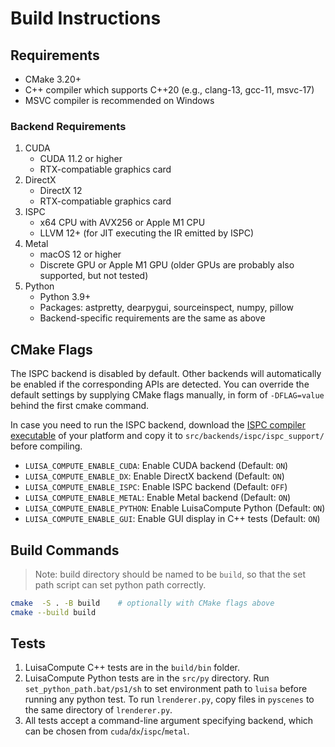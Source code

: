 # Build Instructions

## Requirements

- CMake 3.20+
- C++ compiler which supports C++20 (e.g., clang-13, gcc-11, msvc-17)
- MSVC compiler is recommended on Windows

### Backend Requirements

1. CUDA
    - CUDA 11.2 or higher
    - RTX-compatiable graphics card
2. DirectX
    - DirectX 12
    - RTX-compatiable graphics card
3. ISPC
    - x64 CPU with AVX256 or Apple M1 CPU
    - LLVM 12+ (for JIT executing the IR emitted by ISPC)
4. Metal
    - macOS 12 or higher
    - Discrete GPU or Apple M1 GPU (older GPUs are probably also supported, but not tested)
5. Python
    - Python 3.9+
    - Packages: astpretty, dearpygui, sourceinspect, numpy, pillow
    - Backend-specific requirements are the same as above

## CMake Flags

The ISPC backend is disabled by default. Other backends will automatically be enabled if the corresponding APIs are detected. You can override the default settings by supplying CMake flags manually, in form of `-DFLAG=value` behind the first cmake command.

In case you need to run the ISPC backend, download the [ISPC compiler executable](https://ispc.github.io/downloads.html) of your platform and copy it to `src/backends/ispc/ispc_support/` before compiling.

- `LUISA_COMPUTE_ENABLE_CUDA`: Enable CUDA backend (Default: `ON`)
- `LUISA_COMPUTE_ENABLE_DX`: Enable DirectX backend (Default: `ON`)
- `LUISA_COMPUTE_ENABLE_ISPC`: Enable ISPC backend (Default: `OFF`)
- `LUISA_COMPUTE_ENABLE_METAL`: Enable Metal backend (Default: `ON`)
- `LUISA_COMPUTE_ENABLE_PYTHON`: Enable LuisaCompute Python (Default: `ON`)
- `LUISA_COMPUTE_ENABLE_GUI`: Enable GUI display in C++ tests (Default: `ON`)

## Build Commands

> Note: build directory should be named to be `build`, so that the set path script can set python path correctly.

```bash
cmake  -S . -B build	# optionally with CMake flags above
cmake --build build
```

## Tests

1. LuisaCompute C++ tests are in the `build/bin` folder.
2. LuisaCompute Python tests are in the `src/py` directory. Run `set_python_path.bat/ps1/sh` to set environment path to `luisa` before running any python test. To run `lrenderer.py`, copy files in `pyscenes` to the same directory of `lrenderer.py`.
3. All tests accept a command-line argument specifying backend, which can be chosen from `cuda`/`dx`/`ispc`/`metal`.
